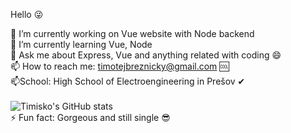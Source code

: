 Hello 😜

🔭 I’m currently working on Vue website with Node backend </br>
🌱 I’m currently learning Vue, Node </br>
💬 Ask me about Express, Vue and anything related with coding 😄 <br>
📫 How to reach me: timotejbreznicky@gmail.com 🆒
</br>
📫School: High School of Electroengineering in Prešov ✔</br> 
<br>
![Timisko's GitHub stats](https://github-readme-stats.vercel.app/api?username=Timisko&theme=graywhite&show_icons=true)
<br>
⚡ Fun fact: Gorgeous and still single 😎
<!--
**Timisko/Timisko** is a ✨ _special_ ✨ repository because its `README.md` (this file) appears on your GitHub profile.

Here are some ideas to get you started:

- 🔭 I’m currently working on ...
- 🌱 I’m currently learning ...
- 👯 I’m looking to collaborate on ...
- 🤔 I’m looking for help with ...
- 💬 Ask me about ...
- 📫 How to reach me: ...
- 😄 Pronouns: ...
- ⚡ Fun fact: ...
-->
